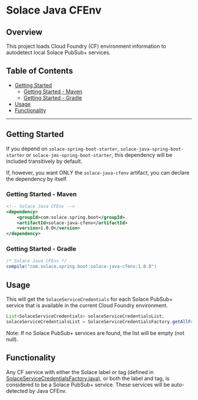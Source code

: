 # Solace Java CFEnv

## Overview

This project loads Cloud Foundry (CF) environment information to autodetect local Solace PubSub+ services.

## Table of Contents

* [Getting Started](#getting-started)
    * [Getting Started - Maven](#getting-started---maven)
    * [Getting Started - Gradle](#getting-started---gradle)
* [Usage](#usage)
* [Functionality](#functionality)

---

## Getting Started

If you depend on `solace-spring-boot-starter`, `solace-java-spring-boot-starter` or `solace-jms-spring-boot-starter`, this dependency will be included transitively by default.

If, however, you want ONLY the `solace-java-cfenv` artifact, you can declare the dependency by itself.

### Getting Started - Maven
```xml
<!-- Solace Java CFEnv -->
<dependency>
    <groupId>com.solace.spring.boot</groupId>
    <artifactId>solace-java-cfenv</artifactId>
    <version>1.0.0</version>    
</dependency>
```

### Getting Started - Gradle
```groovy
/* Solace Java CFEnv */
compile("com.solace.spring.boot:solace-java-cfenv:1.0.0")
```

## Usage

This will get the `SolaceServiceCredentials` for each Solace PubSub+ service that is available in the current Cloud Foundry environment.

```java
List<SolaceServiceCredentials> solaceServiceCredentialsList;
solaceServiceCredentialsList = SolaceServiceCredentialsFactory.getAllFromCloudFoundry();
```

Note: If no Solace PubSub+ services are found, the list will be empty (not null).

## Functionality

Any CF service with either the Solace label or tag (defined in [SolaceServiceCredentialsFactory.java](./src/main/java/com/solace/spring/cloud/core/SolaceServiceCredentialsFactory.java)), or both the label and tag, is considered to be a Solace PubSub+ service. These services will be auto-detected by Java CFEnv.
